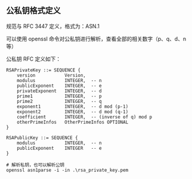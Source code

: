 ## 公私钥格式定义

规范与 RFC 3447 定义，格式为：ASN.1

可以使用 openssl 命令对公私钥进行解析，查看全部的相关数字（p、q、d、n 等）

公私钥 RFC 定义如下：

```
RSAPrivateKey ::= SEQUENCE {
    version           Version,
    modulus           INTEGER,  -- n
    publicExponent    INTEGER,  -- e
    privateExponent   INTEGER,  -- d
    prime1            INTEGER,  -- p
    prime2            INTEGER,  -- q
    exponent1         INTEGER,  -- d mod (p-1)
    exponent2         INTEGER,  -- d mod (q-1)
    coefficient       INTEGER,  -- (inverse of q) mod p
    otherPrimeInfos   OtherPrimeInfos OPTIONAL
}

RSAPublicKey ::= SEQUENCE {
    modulus           INTEGER,  -- n
    publicExponent    INTEGER   -- e
}
```

```shell
# 解析私钥，也可以解析公钥
openssl asn1parse -i -in .\rsa_private_key.pem
```
